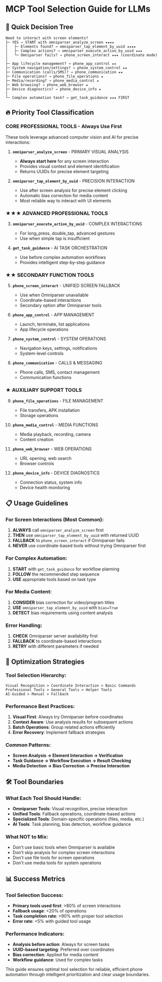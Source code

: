 # MCP Tool Selection Guide for LLMs

## 🎯 Quick Decision Tree

```
Need to interact with screen elements?
├─ YES → START with omniparser_analyze_screen ★★★★
│   ├─ Elements found? → omniparser_tap_element_by_uuid ★★★★
│   ├─ Complex actions? → omniparser_execute_action_by_uuid ★★★
│   └─ Omniparser fails? → phone_screen_interact ★★★ (coordinate mode)
│
├─ App lifecycle management? → phone_app_control ★★
├─ System navigation/settings? → phone_system_control ★★
├─ Communication (calls/SMS)? → phone_communication ★★
├─ File operations? → phone_file_operations ★
├─ Media/recording? → phone_media_control ★
├─ Web browsing? → phone_web_browser ★
├─ Device diagnostics? → phone_device_info ★
│
└─ Complex automation task? → get_task_guidance ★★★ FIRST
```

## 🔥 Priority Tool Classification

### CORE PROFESSIONAL TOOLS - Always Use First
These tools leverage advanced computer vision and AI for precise interactions:

1. **`omniparser_analyze_screen`** - PRIMARY VISUAL ANALYSIS
   - **Always start here** for any screen interaction
   - Provides visual context and element identification
   - Returns UUIDs for precise element targeting

2. **`omniparser_tap_element_by_uuid`** - PRECISION INTERACTION
   - Use after screen analysis for precise element clicking
   - Automatic bias correction for media content
   - Most reliable way to interact with UI elements

### ★★★ ADVANCED PROFESSIONAL TOOLS
3. **`omniparser_execute_action_by_uuid`** - COMPLEX INTERACTIONS
   - For long_press, double_tap, advanced gestures
   - Use when simple tap is insufficient

4. **`get_task_guidance`** - AI TASK ORCHESTRATION
   - Use before complex automation workflows
   - Provides intelligent step-by-step guidance

### ★★ SECONDARY FUNCTION TOOLS
5. **`phone_screen_interact`** - UNIFIED SCREEN FALLBACK
   - Use when Omniparser unavailable
   - Coordinate-based interactions
   - Secondary option after Omniparser tools

6. **`phone_app_control`** - APP MANAGEMENT
   - Launch, terminate, list applications
   - App lifecycle operations

7. **`phone_system_control`** - SYSTEM OPERATIONS
   - Navigation keys, settings, notifications
   - System-level controls

8. **`phone_communication`** - CALLS & MESSAGING
   - Phone calls, SMS, contact management
   - Communication functions

### ★ AUXILIARY SUPPORT TOOLS
9. **`phone_file_operations`** - FILE MANAGEMENT
   - File transfers, APK installation
   - Storage operations

10. **`phone_media_control`** - MEDIA FUNCTIONS
    - Media playback, recording, camera
    - Content creation

11. **`phone_web_browser`** - WEB OPERATIONS
    - URL opening, web search
    - Browser controls

12. **`phone_device_info`** - DEVICE DIAGNOSTICS
    - Connection status, system info
    - Device health monitoring

## 📋 Usage Guidelines

### For Screen Interactions (Most Common):
1. **ALWAYS** call `omniparser_analyze_screen` first
2. **THEN** use `omniparser_tap_element_by_uuid` with returned UUID
3. **FALLBACK** to `phone_screen_interact` if Omniparser fails
4. **NEVER** use coordinate-based tools without trying Omniparser first

### For Complex Automation:
1. **START** with `get_task_guidance` for workflow planning
2. **FOLLOW** the recommended step sequence
3. **USE** appropriate tools based on task type

### For Media Content:
1. **CONSIDER** bias correction for video/program titles
2. **USE** `omniparser_tap_element_by_uuid` with `bias=True`
3. **DETECT** bias requirements using content analysis

### Error Handling:
1. **CHECK** Omniparser server availability first
2. **FALLBACK** to coordinate-based interactions
3. **RETRY** with different parameters if needed

## 🚀 Optimization Strategies

### Tool Selection Hierarchy:
```
Visual Recognition > Coordinate Interaction > Basic Commands
Professional Tools > General Tools > Helper Tools
AI-Guided > Manual > Fallback
```

### Performance Best Practices:
1. **Visual First**: Always try Omniparser before coordinates
2. **Context Aware**: Use analysis results for subsequent actions
3. **Batch Operations**: Group related actions efficiently
4. **Error Recovery**: Implement fallback strategies

### Common Patterns:
- **Screen Analysis → Element Interaction → Verification**
- **Task Guidance → Workflow Execution → Result Checking**
- **Media Detection → Bias Correction → Precise Interaction**

## 🛠️ Tool Boundaries

### What Each Tool Should Handle:
- **Omniparser Tools**: Visual recognition, precise interaction
- **Unified Tools**: Fallback operations, coordinate-based actions
- **Specialized Tools**: Domain-specific operations (files, media, etc.)
- **AI Tools**: Task planning, bias detection, workflow guidance

### What NOT to Mix:
- Don't use basic tools when Omniparser is available
- Don't skip analysis for complex screen interactions
- Don't use file tools for screen operations
- Don't use media tools for system operations

## 📊 Success Metrics

### Tool Selection Success:
- **Primary tools used first**: >80% of screen interactions
- **Fallback usage**: <20% of operations
- **Task completion rate**: >90% with proper tool selection
- **Error rate**: <5% with guided tool usage

### Performance Indicators:
- **Analysis before action**: Always for screen tasks
- **UUID-based targeting**: Preferred over coordinates
- **Bias correction**: Applied for media content
- **Workflow guidance**: Used for complex tasks

This guide ensures optimal tool selection for reliable, efficient phone automation through intelligent prioritization and clear usage boundaries.